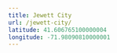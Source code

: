 ```yaml
---
title: Jewett City
url: /jewett-city/
latitude: 41.606765100000004
longitude: -71.98090810000001
---
```

